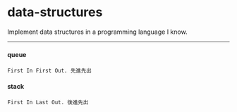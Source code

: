 # data-structures
Implement data structures in a programming language I know.

---
####  queue
    First In First Out. 先進先出

####  stack
    First In Last Out. 後進先出

